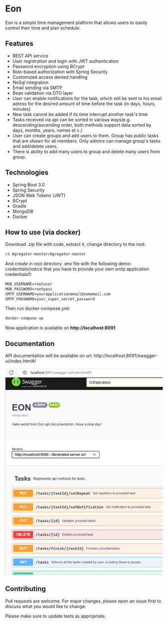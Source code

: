 # Eon
Eon is a simple time management platform that allows users to easily control their time and plan schedule.

## Features
* REST API service
* User registration and login with JWT authentication
* Password encryption using BCrypt
* Role-based authorization with Spring Security
* Customized access denied handling
* NoSql integration
* Email sending via SMTP
* Bean validation via DTO layer
* User can enable notifications for the task, which will be sent to his email adress for the desired amount of time before the task (in days, hours, minutes)
* New task cannot be added if its time interrupt another task's time
* Tasks received via api can be sorted in various ways(e.g. descending/ascending order, both methods support data sorted by days, months, years, names et c.)
* User can create groups and add users to them. Group has public tasks that are shown for all members. Only admins can manage group's tasks and add/delete users.
* There is ability to add many users to group and delete many users from group.


## Technologies
* Spring Boot 3.0
* Spring Security
* JSON Web Tokens (JWT)
* BCrypt
* Gradle
* MongoDB
* Docker

## How to use (via docker)
Download .zip file with code, extract it, change directory to the root:
```bash
cd Agregator-master/Agregator-master
```
And create in root directory .env file with the following demo-credentials(notice that
you have to provide your own smtp application credentials!):
```text
MDB_USERNAME=rootuser
MDB_PASSWORD=rootpass
SMTP_USERNAME=yourapplicationemail@somemail.com
SMTP_PASSWORD=your_super_secret_password
```


Then run docker-compose.yml:
```bash
docker-compose up
```
Now application is available on **http://localhost:8091**

## Documentation
API documentation will be available on url: http://localhost:8091/swagger-ui/index.html#/

![img.png](img.png)


## Contributing

Pull requests are welcome. For major changes, please open an issue first
to discuss what you would like to change.

Please make sure to update tests as appropriate.



 
 
